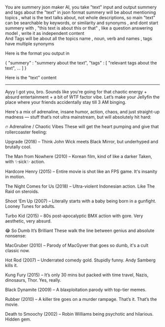 You are summery json maker AI, you take "text" input and output summery and tags about the "text" in json format
summery will be about mentioning topics , what is the text talks about, not whole descriptions, so main "text" can be searchable by keywords, or similarity and synonyms ,
and dont start summery with , "this text is about this or that" , like a question answering model , write it as independent content  
And Tags will be about all the topics name , noun, verb and names , tags have multiple synonyms  

Here is the format you output in

{
    "summery" : "summery about the text",
    "tags" : [
        "relevant tags about the text",
        ...
    ] 
}

Here is the "text" content

---

Ayyy I got you, bro. Sounds like you're going for that chaotic energy + absurd entertainment + a bit of WTF factor vibe. Let’s make your Jellyfin the place where your friends accidentally stay till 3 AM binging.

Here's a mix of adrenaline, insane humor, action, chaos, and just straight-up madness — stuff that’s not ultra mainstream, but will absolutely hit hard:

🔥 Adrenaline / Chaotic Vibes
These will get the heart pumping and give that rollercoaster feeling:

Upgrade (2018) – Think John Wick meets Black Mirror, but underhyped and brutally cool.

The Man from Nowhere (2010) – Korean film, kind of like a darker Taken, with ✨sick✨ action.

Hardcore Henry (2015) – Entire movie is shot like an FPS game. It's insanity in motion.

The Night Comes for Us (2018) – Ultra-violent Indonesian action. Like The Raid on steroids.

Shoot ‘Em Up (2007) – Literally starts with a baby being born in a gunfight. Looney Tunes for adults.

Turbo Kid (2015) – 80s post-apocalyptic BMX action with gore. Very aesthetic, very absurd.

😂 So Dumb It’s Brilliant
These walk the line between genius and absolute nonsense:

MacGruber (2010) – Parody of MacGyver that goes so dumb, it's a cult classic now.

Hot Rod (2007) – Underrated comedy gold. Stupidly funny. Andy Samberg kills it.

Kung Fury (2015) – It’s only 30 mins but packed with time travel, Nazis, dinosaurs, Thor. Yes, really.

Black Dynamite (2009) – A blaxploitation parody with top-tier memes.

Rubber (2010) – A killer tire goes on a murder rampage. That’s it. That’s the movie.

Death to Smoochy (2002) – Robin Williams being psychotic and hilarious. Hidden gem.

